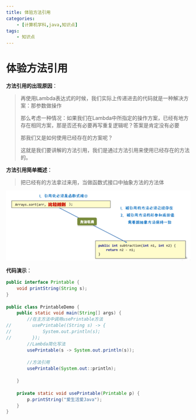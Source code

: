 ```yaml
---
title: 体验方法引用
categories:
    - [计算机学科,java,知识点]
tags:
    - 知识点
---
```


# 体验方法引用

**方法引用的出现原因**：

>  再使用Lambda表达式的时候，我们实际上传递进去的代码就是一种解决方案：那参数做操作
>
>  那么考虑一种情况：如果我们在Lambda中所指定的操作方案，已经有地方存在相同方案，那是否还有必要再写重复逻辑呢？答案是肯定没有必要
>
>  那我们又是如何使用已经存在的方案呢？
>
>  这就是我们要讲解的方法引用，我们是通过方法引用来使用已经存在的方法的。

**方法引用简单概述**：

>  把已经有的方法拿过来用，当做函数式接口中抽象方法的方法体

![image-20240227160644607](https://raw.githubusercontent.com/PigPigLetsGo/imeages/master/image-20240227160644607.png)

**代码演示**：

```java
public interface Printable {
    void printString(String s);
}

public class PrintableDemo {
    public static void main(String[] args) {
        //在主方法中调用usePrintable方法
//        usePrintable((String s) -> {
//            System.out.println(s);
//        });
	    //Lambda简化写法
        usePrintable(s -> System.out.println(s));

        //方法引用
        usePrintable(System.out::println);

    }

    private static void usePrintable(Printable p) {
        p.printString("爱生活爱Java");
    }
}
```

